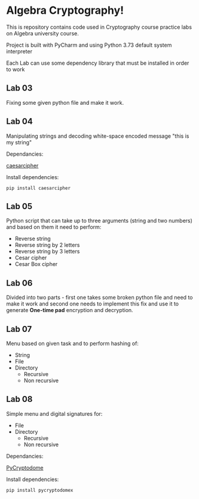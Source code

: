 # Algebra Cryptography!

This is repository contains code used in Cryptography course practice labs on Algebra university course.

Project is built with PyCharm and using Python 3.73 default system interpreter

Each Lab can use some dependency library that must be installed in order to work

## Lab 03

Fixing some given python file and make it work.

## Lab 04

Manipulating strings and decoding white-space encoded message "this is my string"

Dependancies:

[caesarcipher](https://pypi.org/project/caesarcipher/)

Install dependencies:

`
pip install caesarcipher
`

## Lab 05

Python script that can take up to three arguments (string and two numbers) and based on them it need to perform:

 - Reverse string
 - Reverse string by 2 letters
 - Reverse string by 3 letters
 - Cesar cipher
 - Cesar Box cipher

## Lab 06

Divided into two parts - first one takes some broken python file and need to make it work and second one needs to implement this fix and use it to generate **One-time pad** encryption and decryption.

## Lab 07

Menu based on given task and to perform hashing of:

 - String
 - File
 - Directory
	 - Recursive
	 - Non recursive
	 

## Lab 08

Simple menu and digital signatures for:

 - File
 - Directory
	 - Recursive
	 - Non recursive
	 
Dependancies:

[PyCryptodome](https://pycryptodome.readthedocs.io/en/latest/index.html)

Install dependencies:

`
pip install pycryptodomex
`


